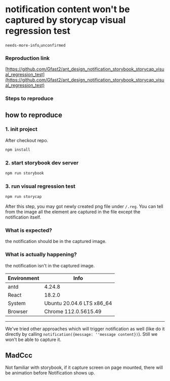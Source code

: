 # notification content won't be captured by storycap visual regression test

`needs-more-info`,`unconfirmed`

### Reproduction link

[https://github.com/Gfast2/ant_design_notification_storybook_storycap_visual_regression_test](https://github.com/Gfast2/ant_design_notification_storybook_storycap_visual_regression_test)

### Steps to reproduce

## how to reproduce

### 1. init project

After checkout repo.

```sh
npm install
```

### 2. start storybook dev server

```sh
npm run storybook
```

### 3. run visual regression test

```sh
npm run storycap
```

After this step, you may got newly created png file under `/.reg`. You can tell from the image all the element are captured in the file except the notification itself.

### What is expected?

the notification should be in the captured image.

### What is actually happening?

the notification isn't in the captured image.

| Environment | Info                      |
| ----------- | ------------------------- |
| antd        | 4.24.8                    |
| React       | 18.2.0                    |
| System      | Ubuntu 20.04.6 LTS x86_64 |
| Browser     | Chrome 112.0.5615.49      |

---

We've tried other approaches which will trigger notification as well (like do it directly by calling `notification({message: ''message content})`). Still we won't be able to capture it.

<!-- generated by ant-design-issue-helper. DO NOT REMOVE -->

## MadCcc

Not familiar with storybook, if it capture screen on page mounted, there will be animation before Notification shows up.
